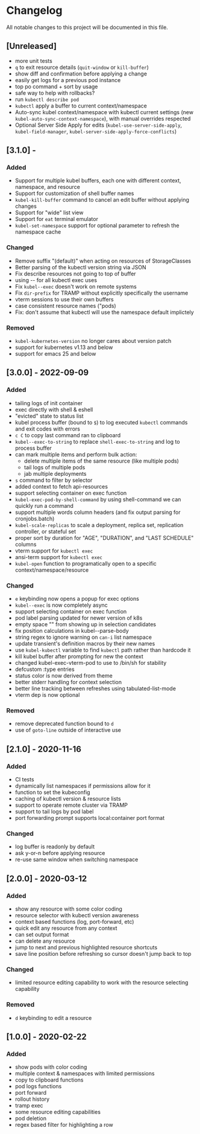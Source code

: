 # Changelog
All notable changes to this project will be documented in this file.

## [Unreleased]
- more unit tests
- `q` to exit resource details (`quit-window` or `kill-buffer`)
- show diff and confirmation before applying a change
- easily get logs for a previous pod instance
- top po command + sort by usage
- safe way to help with rollbacks?
- run `kubectl describe pod`
- `kubectl` apply a buffer to current context/namespace
 - Auto-sync kubel context/namespace with kubectl current settings (new `kubel-auto-sync-context-namespace`), with manual overrides respected
 - Optional Server Side Apply for edits (`kubel-use-server-side-apply`, `kubel-field-manager`, `kubel-server-side-apply-force-conflicts`)

## [3.1.0] -
### Added
- Support for multiple kubel buffers, each one with different context, namespace, and resource
- Support for customization of shell buffer names
- `kubel-kill-buffer` command to cancel an edit buffer without applying changes
- Support for "wide" list view
- Support for `eat` terminal emulator
- `kubel-set-namespace` support for optional parameter to refresh the namespace cache

### Changed
- Remove suffix "(default)" when acting on resources of StorageClasses
- Better parsing of the kubectl version string via JSON
- Fix describe resources not going to top of buffer
- using -- for all kubectl exec uses
- Fix `kubel--exec` doesn't work on remote systems
- Fix `dir-prefix` for TRAMP without explicitly specifically the username
- vterm sessions to use their own buffers
- case consistent resource names ("pods)
- Fix: don't assume that kubectl will use the namespace default implictely

### Removed
- `kubel-kubernetes-version` no longer cares about version patch
- support for kubernetes v1.13 and below
- support for emacs 25 and below

## [3.0.0] - 2022-09-09
### Added
- tailing logs of init container
- exec directly with shell & eshell
- "evicted" state to status list
- kubel process buffer (bound to `$`) to log executed `kubectl` commands and exit codes with errors
- `c C` to copy last command ran to clipboard
- `kubel--exec-to-string` to replace `shell-exec-to-string` and log to process buffer
- can mark multiple items and perform bulk action:
  - delete multiple items of the same resource (like multiple pods)
  - tail logs of multiple pods
  - jab multiple deployments
- `s` command to filter by selector
- added context to fetch api-resources
- support selecting container on exec function
- `kubel-exec-pod-by-shell-command` by using shell-command we can quickly run a command
- support multiple words column headers (and fix output parsing for cronjobs.batch)
- `kubel-scale-replicas` to scale a deployment, replica set, replication controller, or stateful set
- proper sort by duration for "AGE", "DURATION", and "LAST SCHEDULE" columns
- vterm support for `kubectl exec`
- ansi-term support for `kubectl exec`
- `kubel-open` function to programatically open to a specific context/namespace/resource

### Changed
- `e` keybinding now opens a popup for exec options
- `kubel--exec` is now completely async
- support selecting container on exec function
- pod label parsing updated for newer version of k8s
- empty space "" from showing up in selection candidates
- fix position calculations in kubel--parse-body
- string regex to ignore warning on `can-i` list namespace
- update transient's definition macros by their new names
- use `kubel-kubectl` variable to find `kubectl` path rather than hardcode it
- kill kubel buffer after prompting for new the context
- changed kubel-exec-vterm-pod to use to /bin/sh for stability
- defcustom :type entries
- status color is now derived from theme
- better stderr handling for context selection
- better line tracking between refreshes using tabulated-list-mode
- vterm dep is now optional

### Removed
- remove deprecated function bound to `d`
- use of `goto-line` outside of interactive use

## [2.1.0] - 2020-11-16
### Added
- CI tests
- dynamically list namespaces if permissions allow for it
- function to set the kubeconfig
- caching of kubectl version & resource lists
- support to operate remote cluster via TRAMP
- support to tail logs by pod label
- port forwarding prompt supports local:container port format

### Changed
- log buffer is readonly by default
- ask y-or-n before applying resource
- re-use same window when switching namespace

## [2.0.0] - 2020-03-12
### Added
- show any resource with some color coding
- resource selector with kubectl version awareness
- context based functions (log, port-forward, etc)
- quick edit any resource from any context
- can set output format
- can delete any resource
- jump to next and previous highlighted resource shortcuts
- save line position before refreshing so cursor doesn't jump back to top

### Changed
- limited resource editing capability to work with the resource selecting capability

### Removed
- `d` keybinding to edit a resource

## [1.0.0] - 2020-02-22
### Added
- show pods with color coding
- multiple context & namespaces with limited permissions
- copy to clipboard functions
- pod logs functions
- port forward
- rollout history
- tramp exec
- some resource editing capabilities
- pod deletion
- regex based filter for highlighting a row
